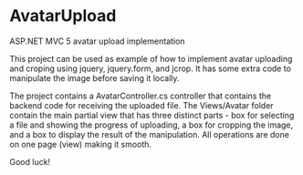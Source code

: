 AvatarUpload
============

ASP.NET MVC 5 avatar upload implementation

This project can be used as example of how to implement avatar uploading and croping using jquery, jquery.form, and jcrop. It has some extra code to manipulate the image before saving it locally.

The project contains a AvatarController.cs controller that contains the backend code for receiving the uploaded file.
The Views/Avatar folder contain the main partial view that has three distinct parts - box for selecting a file and showing the progress of uploading, a box for cropping the image, and a box to display the result of the manipulation. All operations are done on one page (view) making it smooth.

Good luck! 
